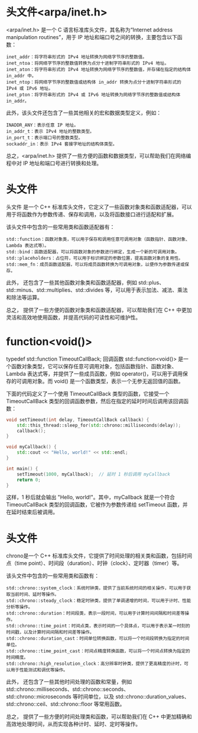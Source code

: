 # 头文件<arpa/inet.h> 
<arpa/inet.h> 是一个 C 语言标准库头文件，其名称为“Internet address manipulation routines”，用于 IP 地址和端口号之间的转换，主要包含以下函数：

    inet_addr：将字符串形式的 IPv4 地址转换为网络字节序的整数值。
    inet_ntoa：将网络字节序的整数值转换为点分十进制字符串形式的 IPv4 地址。
    inet_aton：将字符串形式的 IPv4 地址转换为网络字节序的整数值，并存储在指定的结构体 in_addr 中。
    inet_ntop：将网络字节序的整数值或结构体 in_addr 转换为点分十进制字符串形式的 IPv4 或 IPv6 地址。
    inet_pton：将字符串形式的 IPv4 或 IPv6 地址转换为网络字节序的整数值或结构体 in_addr。
此外，该头文件还包含了一些其他相关的宏和数据类型定义，例如：

    INADDR_ANY：表示任意 IP 地址。
    in_addr_t：表示 IPv4 地址的整数类型。
    in_port_t：表示端口号的整数类型。
    sockaddr_in：表示 IPv4 套接字地址的结构体类型。
总之，<arpa/inet.h> 提供了一些方便的函数和数据类型，可以帮助我们在网络编程中对 IP 地址和端口号进行转换和处理。
# 头文件<functional> 
头文件<functional> 是一个 C++ 标准库头文件，它定义了一些函数对象类和函数适配器，可以用于将函数作为参数传递、保存和调用，以及将函数接口进行适配和扩展。

该头文件中包含的一些常用类和函数适配器有：

    std::function：函数对象类，可以用于保存和调用任意可调用对象（函数指针、函数对象、Lambda 表达式等）。
    std::bind：函数适配器，可以将函数对象的参数进行绑定，生成一个新的可调用对象。
    std::placeholders：占位符，可以用于标识绑定的参数位置，提高函数对象的复用性。
    std::mem_fn：成员函数适配器，可以将成员函数转换为可调用对象，以便作为参数传递或保存。
此外，<functional> 还包含了一些其他函数对象类和函数适配器，例如 std::plus、std::minus、std::multiplies、std::divides 等，可以用于表示加法、减法、乘法和除法等运算。

总之，<functional> 提供了一些方便的函数对象类和函数适配器，可以帮助我们在 C++ 中更加灵活和高效地使用函数，并提高代码的可读性和可维护性。
# function<void()>
typedef std::function<void> TimeoutCallBack; 回调函数
std::function<void()> 是一个函数对象类型，它可以保存任意可调用对象，包括函数指针、函数对象、Lambda 表达式等，并提供了一些成员函数，例如 operator()，可以用于调用保存的可调用对象。而 void() 是一个函数类型，表示一个无参无返回值的函数。

下面的代码定义了一个使用 TimeoutCallBack 类型的函数，它接受一个 TimeoutCallBack 类型的回调函数参数，然后在指定的延时时间后调用该回调函数：
```c++
void setTimeout(int delay, TimeoutCallBack callback) {
    std::this_thread::sleep_for(std::chrono::milliseconds(delay));
    callback();
}

void myCallback() {
    std::cout << "Hello, world!" << std::endl;
}

int main() {
    setTimeout(1000, myCallback);  // 延时 1 秒后调用 myCallback
    return 0;
}

```
这样，1 秒后就会输出 "Hello, world!"。其中，myCallback 就是一个符合 TimeoutCallBack 类型的回调函数，它被作为参数传递给 setTimeout 函数，并在延时结束后被调用。
# 头文件<chrono> 
chrono是一个 C++ 标准库头文件，它提供了时间处理的相关类和函数，包括时间点（time point）、时间段（duration）、时钟（clock）、定时器（timer）等。

该头文件中包含的一些常用类和函数有：

    std::chrono::system_clock：系统时钟类，提供了当前系统时间的相关操作，可以用于获取当前时间、延时等操作。
    std::chrono::steady_clock：稳定时钟类，提供了单调递增的时间，可以用于计时、性能分析等操作。
    std::chrono::duration：时间段类，表示一段时间，可以用于计算时间间隔和时间差等操作。
    std::chrono::time_point：时间点类，表示时间的一个具体点，可以用于表示某一时刻的时间戳，以及计算时间间隔和时间差等操作。
    std::chrono::duration_cast：时间单位转换函数，可以将一个时间段转换为指定的时间单位。
    std::chrono::time_point_cast：时间点精度转换函数，可以将一个时间点转换为指定的时间精度。
    std::chrono::high_resolution_clock：高分辨率时钟类，提供了更高精度的计时，可以用于性能测试和调优等操作。
此外，<chrono> 还包含了一些其他时间处理的函数和常量，例如 std::chrono::milliseconds、std::chrono::seconds、std::chrono::microseconds 等时间单位，以及 std::chrono::duration_values、std::chrono::ceil、std::chrono::floor 等常用函数。

总之，<chrono> 提供了一些方便的时间处理类和函数，可以帮助我们在 C++ 中更加精确和高效地处理时间，从而实现各种计时、延时、定时等操作。
